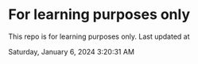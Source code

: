 # For learning purposes only
This repo is for learning purposes only.
Last updated at

Saturday, January 6, 2024 3:20:31 AM

